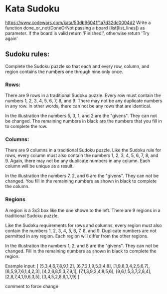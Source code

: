 # Kata Sudoku

https://www.codewars.com/kata/53db96041f1a7d32dc0004d2
Write a function done_or_not/DoneOrNot passing a board (list[list_lines]) as parameter. If the board is valid return 'Finished!', otherwise return 'Try again'

## Sudoku rules:

Complete the Sudoku puzzle so that each and every row, column, and region contains the numbers one through nine only once.

### Rows:

There are 9 rows in a traditional Sudoku puzzle. Every row must contain the numbers 1, 2, 3, 4, 5, 6, 7, 8, and 9. There may not be any duplicate numbers in any row. In other words, there can not be any rows that are identical.

In the illustration the numbers 5, 3, 1, and 2 are the "givens". They can not be changed. The remaining numbers in black are the numbers that you fill in to complete the row.

### Columns:

There are 9 columns in a traditional Sudoku puzzle. Like the Sudoku rule for rows, every column must also contain the numbers 1, 2, 3, 4, 5, 6, 7, 8, and 9. Again, there may not be any duplicate numbers in any column. Each column will be unique as a result.

In the illustration the numbers 7, 2, and 6 are the "givens". They can not be changed. You fill in the remaining numbers as shown in black to complete the column.

### Regions

A region is a 3x3 box like the one shown to the left. There are 9 regions in a traditional Sudoku puzzle.

Like the Sudoku requirements for rows and columns, every region must also contain the numbers 1, 2, 3, 4, 5, 6, 7, 8, and 9. Duplicate numbers are not permitted in any region. Each region will differ from the other regions.

In the illustration the numbers 1, 2, and 8 are the "givens". They can not be changed. Fill in the remaining numbers as shown in black to complete the region.

Example input:
[
[5,3,4,6,7,8,9,1,2],
[6,7,2,1,9,5,3,4,8],
[1,9,8,3,4,2,5,6,7],
[8,5,9,7,6,1,4,2,3],
[4,2,6,8,5,3,7,9,1],
[7,1,3,9,2,4,8,5,6],
[9,6,1,5,3,7,2,8,4],
[2,8,7,4,1,9,6,3,5],
[3,4,5,2,8,6,1,7,9]
]

comment to force change
